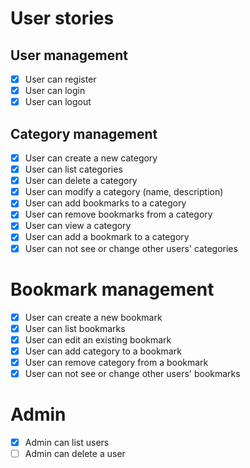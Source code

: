 # User stories

## User management
- [x] User can register
- [x] User can login
- [x] User can logout

## Category management
- [x] User can create a new category
- [x] User can list categories
- [x] User can delete a category
- [x] User can modify a category (name, description)
- [x] User can add bookmarks to a category
- [x] User can remove bookmarks from a category
- [x] User can view a category
- [x] User can add a bookmark to a category
- [x] User can not see or change other users' categories

# Bookmark management
- [x] User can create a new bookmark
- [x] User can list bookmarks
- [x] User can edit an existing bookmark
- [x] User can add category to a bookmark
- [x] User can remove category from a bookmark
- [x] User can not see or change other users' bookmarks

# Admin
- [x] Admin can list users
- [ ] Admin can delete a user
